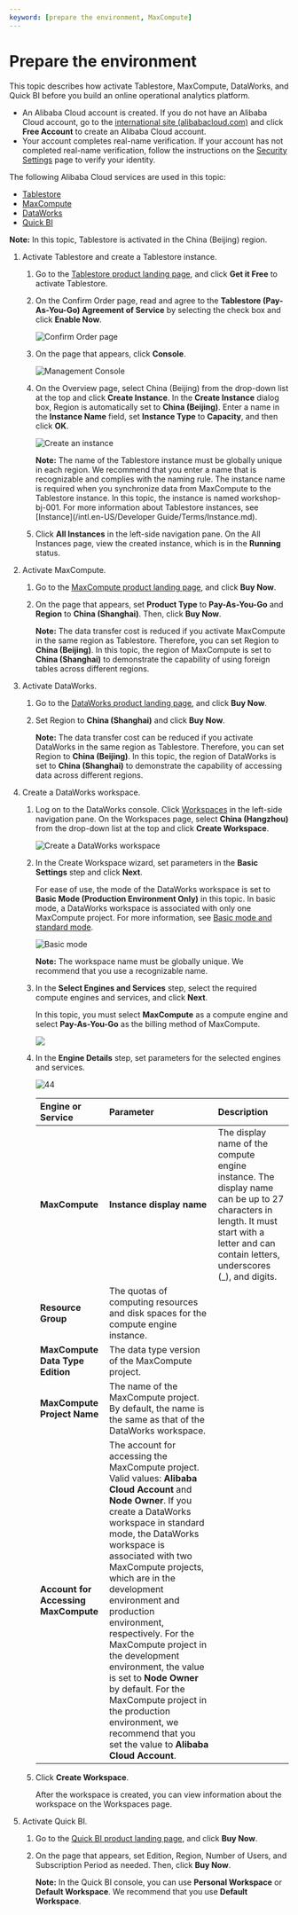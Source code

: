 ```yaml
---
keyword: [prepare the environment, MaxCompute]
---
```


# Prepare the environment

This topic describes how activate Tablestore, MaxCompute, DataWorks, and Quick BI before you build an online operational analytics platform.

-   An Alibaba Cloud account is created. If you do not have an Alibaba Cloud account, go to the [international site \(alibabacloud.com\)](https://www.alibabacloud.com/) and click **Free Account** to create an Alibaba Cloud account.
-   Your account completes real-name verification. If your account has not completed real-name verification, follow the instructions on the [Security Settings](https://account-intl.console.aliyun.com/#/secure) page to verify your identity.

The following Alibaba Cloud services are used in this topic:

-   [Tablestore](https://www.alibabacloud.com/zh/product/table-store)
-   [MaxCompute](https://www.alibabacloud.com/zh/product/maxcompute)
-   [DataWorks](https://www.alibabacloud.com/zh/product/ide)
-   [Quick BI](https://www.alibabacloud.com/zh/product/quickbi)

**Note:** In this topic, Tablestore is activated in the China \(Beijing\) region.

1.  Activate Tablestore and create a Tablestore instance.

    1.  Go to the [Tablestore product landing page](https://www.alibabacloud.com/zh/product/table-store), and click **Get it Free** to activate Tablestore.

    2.  On the Confirm Order page, read and agree to the **Tablestore \(Pay-As-You-Go\) Agreement of Service** by selecting the check box and click **Enable Now**.

        ![Confirm Order page](https://static-aliyun-doc.oss-cn-hangzhou.aliyuncs.com/assets/img/en-US/0913711061/p81630.png)

    3.  On the page that appears, click **Console**.

        ![Management Console](https://static-aliyun-doc.oss-cn-hangzhou.aliyuncs.com/assets/img/en-US/0913711061/p49612.png)

    4.  On the Overview page, select China \(Beijing\) from the drop-down list at the top and click **Create Instance**. In the **Create Instance** dialog box, Region is automatically set to **China \(Beijing\)**. Enter a name in the **Instance Name** field, set **Instance Type** to **Capacity**, and then click **OK**.

        ![Create an instance](https://static-aliyun-doc.oss-cn-hangzhou.aliyuncs.com/assets/img/en-US/0913711061/p81634.png)

        **Note:** The name of the Tablestore instance must be globally unique in each region. We recommend that you enter a name that is recognizable and complies with the naming rule. The instance name is required when you synchronize data from MaxCompute to the Tablestore instance. In this topic, the instance is named workshop-bj-001. For more information about Tablestore instances, see [Instance](/intl.en-US/Developer Guide/Terms/Instance.md).

    5.  Click **All Instances** in the left-side navigation pane. On the All Instances page, view the created instance, which is in the **Running** status.

2.  Activate MaxCompute.

    1.  Go to the [MaxCompute product landing page](https://www.alibabacloud.com/zh/product/maxcompute), and click **Buy Now**.

    2.  On the page that appears, set **Product Type** to **Pay-As-You-Go** and **Region** to **China \(Shanghai\)**. Then, click **Buy Now**.

        **Note:** The data transfer cost is reduced if you activate MaxCompute in the same region as Tablestore. Therefore, you can set Region to **China \(Beijing\)**. In this topic, the region of MaxCompute is set to **China \(Shanghai\)** to demonstrate the capability of using foreign tables across different regions.

3.  Activate DataWorks.

    1.  Go to the [DataWorks product landing page](https://www.alibabacloud.com/zh/product/ide), and click **Buy Now**.

    2.  Set Region to **China \(Shanghai\)** and click **Buy Now**.

        **Note:** The data transfer cost can be reduced if you activate DataWorks in the same region as Tablestore. Therefore, you can set Region to **China \(Beijing\)**. In this topic, the region of DataWorks is set to **China \(Shanghai\)** to demonstrate the capability of accessing data across different regions.

4.  Create a DataWorks workspace.

    1.  Log on to the DataWorks console. Click [Workspaces](https://workbench.data.aliyun.com/consolenew#/projectlist) in the left-side navigation pane. On the Workspaces page, select **China \(Hangzhou\)** from the drop-down list at the top and click **Create Workspace**.

        ![Create a DataWorks workspace](https://static-aliyun-doc.oss-cn-hangzhou.aliyuncs.com/assets/img/en-US/1913711061/p81627.png)

    2.  In the Create Workspace wizard, set parameters in the **Basic Settings** step and click **Next**.

        For ease of use, the mode of the DataWorks workspace is set to **Basic Mode \(Production Environment Only\)** in this topic. In basic mode, a DataWorks workspace is associated with only one MaxCompute project. For more information, see [Basic mode and standard mode]().

        ![Basic mode](https://static-aliyun-doc.oss-cn-hangzhou.aliyuncs.com/assets/img/en-US/1913711061/p58447.png)

        **Note:** The workspace name must be globally unique. We recommend that you use a recognizable name.

    3.  In the **Select Engines and Services** step, select the required compute engines and services, and click **Next**.

        In this topic, you must select **MaxCompute** as a compute engine and select **Pay-As-You-Go** as the billing method of MaxCompute.

        ![](https://static-aliyun-doc.oss-cn-hangzhou.aliyuncs.com/assets/img/en-US/1913711061/p66904.png)

    4.  In the **Engine Details** step, set parameters for the selected engines and services.

        ![44](https://static-aliyun-doc.oss-cn-hangzhou.aliyuncs.com/assets/img/en-US/1913711061/p93486.png)

        |Engine or Service|Parameter|Description|
        |:----------------|:--------|:----------|
        |**MaxCompute**|**Instance display name**|The display name of the compute engine instance. The display name can be up to 27 characters in length. It must start with a letter and can contain letters, underscores \(\_\), and digits.|
        |**Resource Group**|The quotas of computing resources and disk spaces for the compute engine instance.|
        |**MaxCompute Data Type Edition**|The data type version of the MaxCompute project.|
        |**MaxCompute Project Name**|The name of the MaxCompute project. By default, the name is the same as that of the DataWorks workspace.|
        |**Account for Accessing MaxCompute**|The account for accessing the MaxCompute project. Valid values: **Alibaba Cloud Account** and **Node Owner**. If you create a DataWorks workspace in standard mode, the DataWorks workspace is associated with two MaxCompute projects, which are in the development environment and production environment, respectively. For the MaxCompute project in the development environment, the value is set to **Node Owner** by default. For the MaxCompute project in the production environment, we recommend that you set the value to **Alibaba Cloud Account**.|

    5.  Click **Create Workspace**.

        After the workspace is created, you can view information about the workspace on the Workspaces page.

5.  Activate Quick BI.

    1.  Go to the [Quick BI product landing page](https://www.alibabacloud.com/zh/product/quickbi), and click **Buy Now**.

    2.  On the page that appears, set Edition, Region, Number of Users, and Subscription Period as needed. Then, click **Buy Now**.

        **Note:** In the Quick BI console, you can use **Personal Workspace** or **Default Workspace**. We recommend that you use **Default Workspace**.


